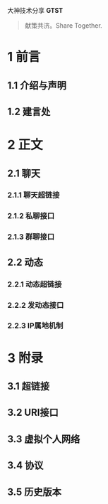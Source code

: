 大神技术分享 
__GTST__
> 献策共济。Share Together.
# 1 前言
## 1.1 介绍与声明
## 1.2 建言处
# 2 正文
## 2.1 聊天
### 2.1.1 聊天超链接
### 2.1.2 私聊接口
### 2.1.3 群聊接口
## 2.2 动态
### 2.2.1 动态超链接
### 2.2.2 发动态接口
### 2.2.3 IP属地机制
# 3 附录
## 3.1 超链接
## 3.2 URI接口
## 3.3 虚拟个人网络
## 3.4 协议
## 3.5 历史版本
